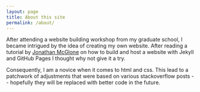 ```yaml
---
layout: page
title: About this site
permalink: /about/
---
```


After attending a website building workshop from my graduate school, I became intrigued by the idea of creating my own website. After reading a tutorial by [Jonathan McGlone](http://jmcglone.com/) on how to build and host a website with Jekyll and GitHub Pages I thought why not give it a try.

Consequently, I am a novice when it comes to html and css. This lead to a patchwork of adjustments that were based on various stackoverflow posts -- hopefully they will be replaced with better code in the future. 

